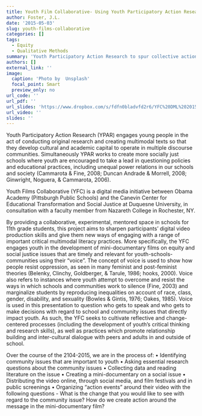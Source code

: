 ```yaml
---
title: Youth Film Collaborative- Using Youth Participatory Action Research, Art and Collective Action to Address Community Issues
author: Foster, J.L.
date: '2015-05-03'
slug: youth-films-collaborative
categories: []
tags:
  - Equity
  - Qualitative Methods
summary: 'Youth Participatory Action Research to spur collective action'
authors: []
external_link: ''
image:
  caption: 'Photo by  Unsplash'
  focal_point: Smart
  preview_only: no
url_code: ''
url_pdf: ''
url_slides: 'https://www.dropbox.com/s/fdfn0bladvfd2r6/YFC%20DML%202015%20Los%20Angeles%20June%2011.pptx?dl=0'
url_video: ''
slides: ''
---
```

Youth Participatory Action Research (YPAR) engages young people in the act of conducting original research and creating multimodal texts so that they develop cultural and academic capital to operate in multiple discourse communities. Simultaneously YPAR works to create more socially just schools where youth are encouraged to take a lead in questioning policies and educational practices, including unequal power relations in our schools and society (Cammarota & Fine, 2008; Duncan Andrade & Morrell, 2008; Ginwright, Noguera, & Cammarota, 2006).

Youth Films Collaborative (YFC) is a digital media initiative between Obama Academy (Pittsburgh Public Schools) and the Canevin Center for Educational Transformation and Social Justice at Duquesne University, in consultation with a faculty member from Nazareth College in Rochester, NY.

By providing a collaborative, experimental, mentored space in schools for 11th grade students, this project aims to sharpen participants’ digital video production skills and give them new ways of engaging with a range of important critical multimodal literacy practices. More specifically, the YFC engages youth in the development of mini-documentary films on equity and social justice issues that are timely and relevant for youth-schools-communities using their “voice”. The concept of voice is used to show how people resist oppression, as seen in many feminist and post-feminist theories (Belenky, Clinchy, Goldberger, & Tarule, 1986; hooks, 2000). Voice also refers to instances where youth attempt to overcome and resist the ways in which schools and communities work to silence (Fine, 2003) and marginalize students by reproducing inequalities on account of race, class, gender, disability, and sexuality (Bowles & Gintis, 1976; Oakes, 1985). Voice is used in this presentation to question who gets to speak and who gets to make decisions with regard to school and community issues that directly impact youth. As such, the YFC seeks to cultivate reflective and change-centered processes (including the development of youth’s critical thinking and research skills), as well as practices which promote relationship building and inter-cultural dialogue with peers and adults in and outside of school.

Over the course of the 2104-2015, we are in the process of:
•	Identifying community issues that are important to youth
•	Asking essential research questions about the community issues
•	Collecting data and reading literature on the issue
•	Creating a mini-documentary on a social issue
•	Distributing the video online, through social media, and film festivals and in public screenings
•	Organizing “action events” around their video with the following questions - What is the change that you would like to see with regard to the community issue? How do we create action around the message in the mini-documentary film?


